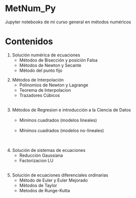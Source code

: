 # MetNum_Py
Jupyter notebooks de mi curso general en métodos numéricos

# Contenidos
<ol start="1">
  <li> Solución numérica de ecuaciones
    <ul>
      <li> Métodos de Bisección y posición Falsa </li>
      <li> Métodos de Newton y Secante </li>
      <li> Método del punto fijo </li>
    </ul>
  </li>
</ol>
<ol start="2">
  <li> Métodos de Interpolación
    <ul>
      <li> Polinomios de Newton y Lagrange </li>
      <li> Teorema de Interpolacion </li>
      <li> Trazadores Cúbicos </li>
    </ul>
  </li>
</ol>
<ol start="3">
  <li> Métodos de Regresion e introducción a la Ciencia de Datos
    <ul>
      <li>Minimos cuadrados (modelos lineales)</li>
      <li>Mínimos cuadrados (modelos no-lineales)</li>
    </ul>
  </li>
</ol>
<ol start="4">
  <li> Solución de sistemas de ecuaciones
   <ul>
     <li>Reducción Gaussiana</li>
     <li>Factorizacion LU</li>
  </ul>
  </li>
</ol>
<ol start="5">
  <li> Solución de ecuaciones diferenciales ordinarias
    <ul>
      <li>Método de Euler y Euler Mejorado</li>
      <li>Métodos de Taylor</li>
      <li>Metodos de Runge-Kutta</li>
    </ul>
  </li>
</ol>
